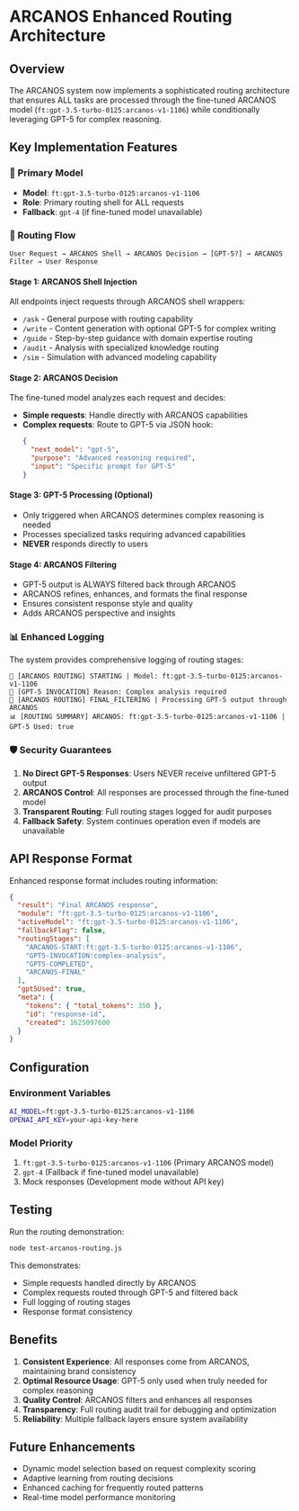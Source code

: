 # ARCANOS Enhanced Routing Architecture

## Overview

The ARCANOS system now implements a sophisticated routing architecture that ensures ALL tasks are processed through the fine-tuned ARCANOS model (`ft:gpt-3.5-turbo-0125:arcanos-v1-1106`) while conditionally leveraging GPT-5 for complex reasoning.

## Key Implementation Features

### 🎯 Primary Model
- **Model**: `ft:gpt-3.5-turbo-0125:arcanos-v1-1106`
- **Role**: Primary routing shell for ALL requests
- **Fallback**: `gpt-4` (if fine-tuned model unavailable)

### 🔄 Routing Flow

```
User Request → ARCANOS Shell → ARCANOS Decision → [GPT-5?] → ARCANOS Filter → User Response
```

#### Stage 1: ARCANOS Shell Injection
All endpoints inject requests through ARCANOS shell wrappers:
- `/ask` - General purpose with routing capability
- `/write` - Content generation with optional GPT-5 for complex writing
- `/guide` - Step-by-step guidance with domain expertise routing
- `/audit` - Analysis with specialized knowledge routing
- `/sim` - Simulation with advanced modeling capability

#### Stage 2: ARCANOS Decision
The fine-tuned model analyzes each request and decides:
- **Simple requests**: Handle directly with ARCANOS capabilities
- **Complex requests**: Route to GPT-5 via JSON hook:
  ```json
  {
    "next_model": "gpt-5",
    "purpose": "Advanced reasoning required",
    "input": "Specific prompt for GPT-5"
  }
  ```

#### Stage 3: GPT-5 Processing (Optional)
- Only triggered when ARCANOS determines complex reasoning is needed
- Processes specialized tasks requiring advanced capabilities
- **NEVER** responds directly to users

#### Stage 4: ARCANOS Filtering
- GPT-5 output is ALWAYS filtered back through ARCANOS
- ARCANOS refines, enhances, and formats the final response
- Ensures consistent response style and quality
- Adds ARCANOS perspective and insights

### 📊 Enhanced Logging

The system provides comprehensive logging of routing stages:

```
🔀 [ARCANOS ROUTING] STARTING | Model: ft:gpt-3.5-turbo-0125:arcanos-v1-1106
🚀 [GPT-5 INVOCATION] Reason: Complex analysis required
🔀 [ARCANOS ROUTING] FINAL_FILTERING | Processing GPT-5 output through ARCANOS
📊 [ROUTING SUMMARY] ARCANOS: ft:gpt-3.5-turbo-0125:arcanos-v1-1106 | GPT-5 Used: true
```

### 🛡️ Security Guarantees

1. **No Direct GPT-5 Responses**: Users NEVER receive unfiltered GPT-5 output
2. **ARCANOS Control**: All responses are processed through the fine-tuned model
3. **Transparent Routing**: Full routing stages logged for audit purposes
4. **Fallback Safety**: System continues operation even if models are unavailable

## API Response Format

Enhanced response format includes routing information:

```json
{
  "result": "Final ARCANOS response",
  "module": "ft:gpt-3.5-turbo-0125:arcanos-v1-1106",
  "activeModel": "ft:gpt-3.5-turbo-0125:arcanos-v1-1106",
  "fallbackFlag": false,
  "routingStages": [
    "ARCANOS-START:ft:gpt-3.5-turbo-0125:arcanos-v1-1106",
    "GPT5-INVOCATION:complex-analysis",
    "GPT5-COMPLETED",
    "ARCANOS-FINAL"
  ],
  "gpt5Used": true,
  "meta": {
    "tokens": { "total_tokens": 350 },
    "id": "response-id",
    "created": 1625097600
  }
}
```

## Configuration

### Environment Variables
```bash
AI_MODEL=ft:gpt-3.5-turbo-0125:arcanos-v1-1106
OPENAI_API_KEY=your-api-key-here
```

### Model Priority
1. `ft:gpt-3.5-turbo-0125:arcanos-v1-1106` (Primary ARCANOS model)
2. `gpt-4` (Fallback if fine-tuned model unavailable)
3. Mock responses (Development mode without API key)

## Testing

Run the routing demonstration:
```bash
node test-arcanos-routing.js
```

This demonstrates:
- Simple requests handled directly by ARCANOS
- Complex requests routed through GPT-5 and filtered back
- Full logging of routing stages
- Response format consistency

## Benefits

1. **Consistent Experience**: All responses come from ARCANOS, maintaining brand consistency
2. **Optimal Resource Usage**: GPT-5 only used when truly needed for complex reasoning
3. **Quality Control**: ARCANOS filters and enhances all responses
4. **Transparency**: Full routing audit trail for debugging and optimization
5. **Reliability**: Multiple fallback layers ensure system availability

## Future Enhancements

- Dynamic model selection based on request complexity scoring
- Adaptive learning from routing decisions
- Enhanced caching for frequently routed patterns
- Real-time model performance monitoring